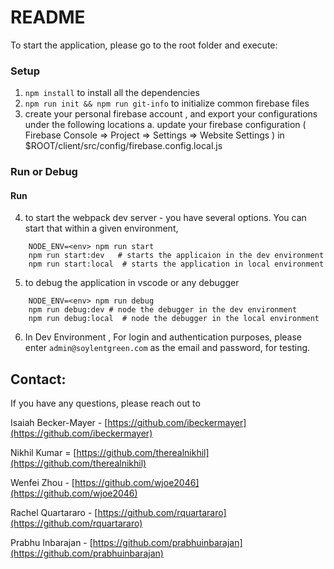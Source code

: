 # README

To start the application, please go to the root folder and execute:

### Setup

1. `npm install` to install all the dependencies
2. `npm run init && npm run git-info` to initialize common firebase files
3. create your personal firebase account , and export your configurations under the following locations
   a. update your firebase configuration ( Firebase Console => Project => Settings => Website Settings ) in
   \$ROOT/client/src/config/firebase.config.local.js

### Run or Debug

#### Run

4. to start the webpack dev server - you have several options. You can start that within a given environment,

```
    NODE_ENV=<env> npm run start
    npm run start:dev   # starts the applicaion in the dev environment
    npm run start:local  # starts the application in local environment
```

5. to debug the application in vscode or any debugger

```
    NODE_ENV=<env> npm run debug
    npm run debug:dev # node the debugger in the dev environment
    npm run debug:local  # node the debugger in the local environment
```

6.  In Dev Environment , For login and authentication purposes, please enter `admin@soylentgreen.com` as the email and password, for testing.

## Contact:

If you have any questions, please reach out to

Isaiah Becker-Mayer - [https://github.com/ibeckermayer](https://github.com/ibeckermayer)

Nikhil Kumar = [https://github.com/therealnikhil](https://github.com/therealnikhil)

Wenfei Zhou - [https://github.com/wjoe2046](https://github.com/wjoe2046)

Rachel Quartararo - [https://github.com/rquartararo](https://github.com/rquartararo)

Prabhu Inbarajan - [https://github.com/prabhuinbarajan](https://github.com/prabhuinbarajan)
